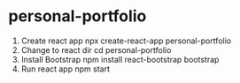 # personal-portfolio

1. Create react app
   npx create-react-app personal-portfolio
2. Change to react dir
   cd personal-portfolio
3. Install Bootstrap
   npm install react-bootstrap bootstrap
4. Run react app
   npm start
